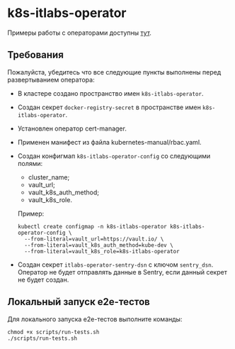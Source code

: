 # k8s-itlabs-operator

Примеры работы с операторами доступны [тут](scheme.md).

## Требования

Пожалуйста, убедитесь что все следующие пункты выполнены перед развертыванием
оператора:

- В кластере создано пространство имен `k8s-itlabs-operator`.
- Создан секрет `docker-registry-secret` в пространстве имен `k8s-itlabs-operator`.
- Установлен оператор cert-manager.
- Применен манифест из файла kubernetes-manual/rbac.yaml.
- Создан конфигмап `k8s-itlabs-operator-config` со следующими полями:
    - cluster_name;
    - vault_url;
    - vault_k8s_auth_method;
    - vault_k8s_role.
  
  Пример:

  ```shell
  kubectl create configmap -n k8s-itlabs-operator k8s-itlabs-operator-config \
    --from-literal=vault_url=https://vault.io/ \
    --from-literal=vault_k8s_auth_method=kube-dev \
    --from-literal=vault_k8s_role=k8s-itlabs-operator
  ```

- Создан секрет `itlabs-operator-sentry-dsn` c ключом `sentry_dsn`. Оператор
не будет отправлять данные в Sentry, если данный секрет не будет создан.

## Локальный запуск e2e-тестов

Для локального запуска e2e-тестов выполните команды:

```shell
chmod +x scripts/run-tests.sh
./scripts/run-tests.sh
```
